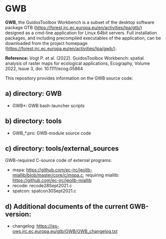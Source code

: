# GWB
**GWB**, the GuidosToolbox Workbench is a subset of the desktop software package GTB (https://forest.jrc.ec.europa.eu/en/activities/lpa/gtb/) designed as a cmd-line application for Linux 64bit servers. Full installation packages, and including precompiled executables of the application, can be downloaded from the project homepage (https://forest.jrc.ec.europa.eu/en/activities/lpa/gwb/).

**Reference:** Vogt P. et al. (2022). GuidosToolbox Workbench: spatial analysis of raster maps for ecological applications, Ecography, Volume 2022, Issue 3, doi: 10.1111/ecog.05864

This repository provides information on the GWB source code:

a) directory: GWB
-----------
-   GWB*: GWB bash-launcher scripts

b) directory: tools
-------
-   GWB_*.pro: GWB-module source code

c) directory: tools/external_sources
------
GWB-required C-source code of external programs:
-   mspa: https://github.com/ec-jrc/jeolib-miallib/blob/master/core/c/mspa.c; requiring miallib: https://github.com/ec-jrc/jeolib-miallib
-   recode: recode28Sept2021.c
-   spatcon: spatcon30Sept2021.c

d) Additional documents of the current GWB-version:
-----
-   changelog: https://ies-ows.jrc.ec.europa.eu/gtb/GWB/GWB_changelog.txt
